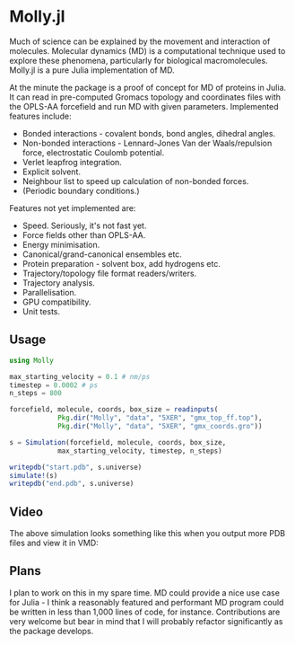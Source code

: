# Molly.jl

Much of science can be explained by the movement and interaction of molecules. Molecular dynamics (MD) is a computational technique used to explore these phenomena, particularly for biological macromolecules. Molly.jl is a pure Julia implementation of MD.

At the minute the package is a proof of concept for MD of proteins in Julia. It can read in pre-computed Gromacs topology and coordinates files with the OPLS-AA forcefield and run MD with given parameters. Implemented features include:
- Bonded interactions - covalent bonds, bond angles, dihedral angles.
- Non-bonded interactions - Lennard-Jones Van der Waals/repulsion force, electrostatic Coulomb potential.
- Verlet leapfrog integration.
- Explicit solvent.
- Neighbour list to speed up calculation of non-bonded forces.
- (Periodic boundary conditions.)

Features not yet implemented are:
- Speed. Seriously, it's not fast yet.
- Force fields other than OPLS-AA.
- Energy minimisation.
- Canonical/grand-canonical ensembles etc.
- Protein preparation - solvent box, add hydrogens etc.
- Trajectory/topology file format readers/writers.
- Trajectory analysis.
- Parallelisation.
- GPU compatibility.
- Unit tests.

## Usage

```julia
using Molly

max_starting_velocity = 0.1 # nm/ps
timestep = 0.0002 # ps
n_steps = 800

forcefield, molecule, coords, box_size = readinputs(
            Pkg.dir("Molly", "data", "5XER", "gmx_top_ff.top"),
            Pkg.dir("Molly", "data", "5XER", "gmx_coords.gro"))

s = Simulation(forcefield, molecule, coords, box_size,
            max_starting_velocity, timestep, n_steps)

writepdb("start.pdb", s.universe)
simulate!(s)
writepdb("end.pdb", s.universe)
```

## Video

The above simulation looks something like this when you output more PDB files and view it in VMD:

## Plans

I plan to work on this in my spare time. MD could provide a nice use case for Julia - I think a reasonably featured and performant MD program could be written in less than 1,000 lines of code, for instance. Contributions are very welcome but bear in mind that I will probably refactor significantly as the package develops.
